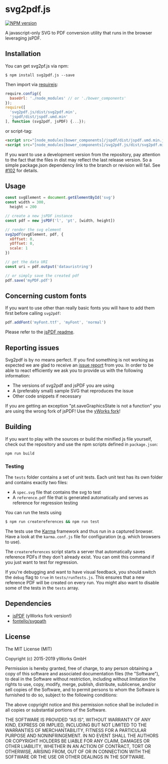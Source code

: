 # svg2pdf.js

[![NPM version](https://img.shields.io/npm/v/svg2pdf.js.svg?style=flat)](https://www.npmjs.org/package/svg2pdf.js)

A javascript-only SVG to PDF conversion utility that runs in the browser leveraging jsPDF.

## Installation

You can get svg2pf.js via npm:

```
$ npm install svg2pdf.js --save
```

Then import via [requirejs](http://requirejs.org/):

```javascript
require.config({
  baseUrl: './node_modules' // or './bower_components'
});
require([
  'svg2pdf.js/dist/svg2pdf.min',
  'jspdf/dist/jspdf.umd.min'
], function (svg2pdf, jsPDF) {...});
```

or script-tag:

```html
<script src="[node_modules|bower_components]/jspdf/dist/jspdf.umd.min.js"></script>
<script src="[node_modules|bower_components]/svg2pdf.js/dist/svg2pdf.min.js"></script>
```

If you want to use a development version from the repository, pay attention to the fact that the files in dist may
reflect the last release version. So a simple package.json dependency link to the branch or revision will fail.
See [#102](https://github.com/yWorks/svg2pdf.js/issues/102) for details.

## Usage

```javascript
const svgElement = document.getElementById('svg')
const width = 300,
  height = 200

// create a new jsPDF instance
const pdf = new jsPDF('l', 'pt', [width, height])

// render the svg element
svg2pdf(svgElement, pdf, {
  xOffset: 0,
  yOffset: 0,
  scale: 1
})

// get the data URI
const uri = pdf.output('datauristring')

// or simply save the created pdf
pdf.save('myPDF.pdf')
```

## Concerning custom fonts

If you want to use other than really basic fonts you will have to add them first before calling `svg2pdf`:

```js
pdf.addFont('myFont.ttf', 'myFont', 'normal')
```

Please refer to the [jsPDF readme](https://github.com/yWorks/jsPDF).

## Reporting issues

Svg2pdf is by no means perfect. If you find something is not working as expected we are glad to receive an
[issue report](https://github.com/yWorks/svg2pdf.js/issues) from you. In order to be able to react efficiently we ask
you to provide us with the following information:

- The versions of svg2pdf and jsPDF you are using
- A (preferably small) sample SVG that reproduces the issue
- Other code snippets if necessary

If you are getting an exception "pt.saveGraphicsState is not a function" you are using the wrong fork of jsPDF! Use the
[yWorks fork](https://github.com/yWorks/jsPDF)!

## Building

If you want to play with the sources or build the minified js file yourself, check out the repository and use the npm scripts defined in `package.json`:

```bash
npm run build
```

### Testing

The `tests` folder contains a set of unit tests. Each unit test has its own folder and contains exactly two files:

- A `spec.svg` file that contains the svg to test
- A `reference.pdf` file that is generated automatically and serves as reference for regression testing

You can run the tests using

```sh
$ npm run createreferences && npm run test
```

The tests use the [Karma](https://karma-runner.github.io/2.0/index.html) framework and thus run in a captured browser.
Have a look at the `karma.conf.js` file for configuration (e.g. which browsers to use).

The `createreferences` script starts a server that automatically saves reference PDFs if they don't already exist.
You can omit this command if you just want to test for regression.

If you're debugging and want to have visual feedback, you should switch the `debug` flag to `true` in `tests/runTests.js`.
This ensures that a new reference PDF will be created on every run. You might also want to disable some of the tests in
the `tests` array.

## Dependencies

- [jsPDF](https://github.com/yWorks/jsPDF) (yWorks fork version!)
- [fontello/svgpath](https://github.com/fontello/svgpath)

## License

The MIT License (MIT)

Copyright (c) 2015-2019 yWorks GmbH

Permission is hereby granted, free of charge, to any person obtaining a copy
of this software and associated documentation files (the "Software"), to deal
in the Software without restriction, including without limitation the rights
to use, copy, modify, merge, publish, distribute, sublicense, and/or sell
copies of the Software, and to permit persons to whom the Software is
furnished to do so, subject to the following conditions:

The above copyright notice and this permission notice shall be included in all
copies or substantial portions of the Software.

THE SOFTWARE IS PROVIDED "AS IS", WITHOUT WARRANTY OF ANY KIND, EXPRESS OR
IMPLIED, INCLUDING BUT NOT LIMITED TO THE WARRANTIES OF MERCHANTABILITY,
FITNESS FOR A PARTICULAR PURPOSE AND NONINFRINGEMENT. IN NO EVENT SHALL THE
AUTHORS OR COPYRIGHT HOLDERS BE LIABLE FOR ANY CLAIM, DAMAGES OR OTHER
LIABILITY, WHETHER IN AN ACTION OF CONTRACT, TORT OR OTHERWISE, ARISING FROM,
OUT OF OR IN CONNECTION WITH THE SOFTWARE OR THE USE OR OTHER DEALINGS IN THE
SOFTWARE.

